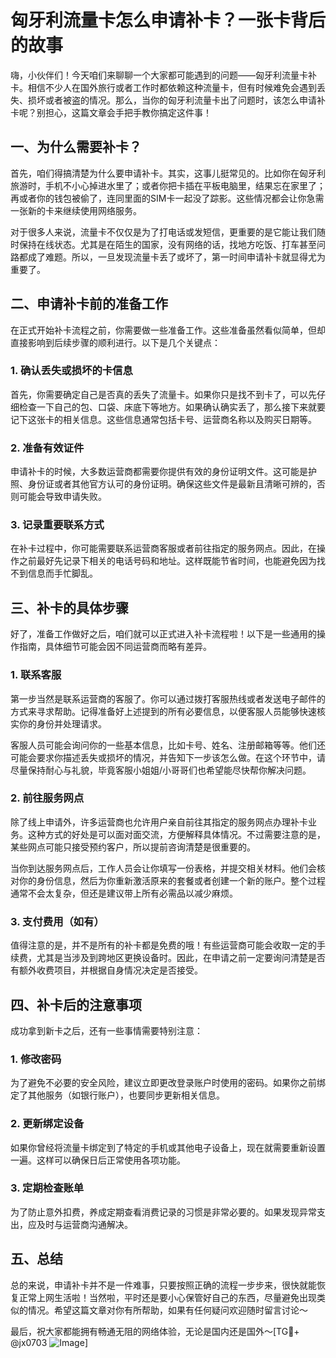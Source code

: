 # 匈牙利流量卡怎么申请补卡？一张卡背后的故事

嗨，小伙伴们！今天咱们来聊聊一个大家都可能遇到的问题——匈牙利流量卡补卡。相信不少人在国外旅行或者工作时都依赖这种流量卡，但有时候难免会遇到丢失、损坏或者被盗的情况。那么，当你的匈牙利流量卡出了问题时，该怎么申请补卡呢？别担心，这篇文章会手把手教你搞定这件事！

## 一、为什么需要补卡？

首先，咱们得搞清楚为什么要申请补卡。其实，这事儿挺常见的。比如你在匈牙利旅游时，手机不小心掉进水里了；或者你把卡插在平板电脑里，结果忘在家里了；再或者你的钱包被偷了，连同里面的SIM卡一起没了踪影。这些情况都会让你急需一张新的卡来继续使用网络服务。

对于很多人来说，流量卡不仅仅是为了打电话或发短信，更重要的是它能让我们随时保持在线状态。尤其是在陌生的国家，没有网络的话，找地方吃饭、打车甚至问路都成了难题。所以，一旦发现流量卡丢了或坏了，第一时间申请补卡就显得尤为重要了。

## 二、申请补卡前的准备工作

在正式开始补卡流程之前，你需要做一些准备工作。这些准备虽然看似简单，但却直接影响到后续步骤的顺利进行。以下是几个关键点：

### 1. 确认丢失或损坏的卡信息
首先，你需要确定自己是否真的丢失了流量卡。如果你只是找不到卡了，可以先仔细检查一下自己的包、口袋、床底下等地方。如果确认确实丢了，那么接下来就要记下这张卡的相关信息。这些信息通常包括卡号、运营商名称以及购买日期等。

### 2. 准备有效证件
申请补卡的时候，大多数运营商都需要你提供有效的身份证明文件。这可能是护照、身份证或者其他官方认可的身份证明。确保这些文件是最新且清晰可辨的，否则可能会导致申请失败。

### 3. 记录重要联系方式
在补卡过程中，你可能需要联系运营商客服或者前往指定的服务网点。因此，在操作之前最好先记录下相关的电话号码和地址。这样既能节省时间，也能避免因为找不到信息而手忙脚乱。

## 三、补卡的具体步骤

好了，准备工作做好之后，咱们就可以正式进入补卡流程啦！以下是一些通用的操作指南，具体细节可能会因不同运营商而略有差异。

### 1. 联系客服
第一步当然是联系运营商的客服了。你可以通过拨打客服热线或者发送电子邮件的方式来寻求帮助。记得准备好上述提到的所有必要信息，以便客服人员能够快速核实你的身份并处理请求。

客服人员可能会询问你的一些基本信息，比如卡号、姓名、注册邮箱等等。他们还可能会要求你描述丢失或损坏的情况，并告知下一步该怎么做。在这个环节中，请尽量保持耐心与礼貌，毕竟客服小姐姐/小哥哥们也希望能尽快帮你解决问题。

### 2. 前往服务网点
除了线上申请外，许多运营商也允许用户亲自前往其指定的服务网点办理补卡业务。这种方式的好处是可以面对面交流，方便解释具体情况。不过需要注意的是，某些网点可能只接受预约客户，所以提前咨询清楚是很重要的。

当你到达服务网点后，工作人员会让你填写一份表格，并提交相关材料。他们会核对你的身份信息，然后为你重新激活原来的套餐或者创建一个新的账户。整个过程通常不会太复杂，但还是建议带上所有必需品以减少麻烦。

### 3. 支付费用（如有）
值得注意的是，并不是所有的补卡都是免费的哦！有些运营商可能会收取一定的手续费，尤其是当涉及到跨地区更换设备时。因此，在申请之前一定要询问清楚是否有额外收费项目，并根据自身情况决定是否接受。

## 四、补卡后的注意事项

成功拿到新卡之后，还有一些事情需要特别注意：

### 1. 修改密码
为了避免不必要的安全风险，建议立即更改登录账户时使用的密码。如果你之前绑定了其他服务（如银行账户），也要同步更新相关信息。

### 2. 更新绑定设备
如果你曾经将流量卡绑定到了特定的手机或其他电子设备上，现在就需要重新设置一遍。这样可以确保日后正常使用各项功能。

### 3. 定期检查账单
为了防止意外扣费，养成定期查看消费记录的习惯是非常必要的。如果发现异常支出，应及时与运营商沟通解决。

## 五、总结

总的来说，申请补卡并不是一件难事，只要按照正确的流程一步步来，很快就能恢复正常上网生活啦！当然啦，平时还是要小心保管好自己的东西，尽量避免出现类似的情况。希望这篇文章对你有所帮助，如果有任何疑问欢迎随时留言讨论～

最后，祝大家都能拥有畅通无阻的网络体验，无论是国内还是国外～[TG💪+ @jx0703 ![Image](https://github.com/user-attachments/assets/dbca1d08-cadb-493c-b0ec-ad6f7a83f270)]